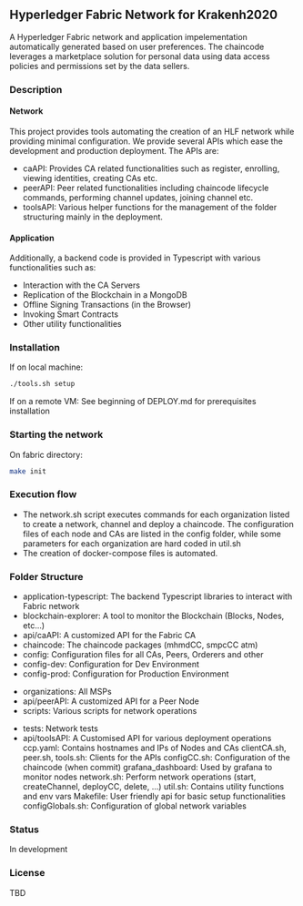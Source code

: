 ## Hyperledger Fabric Network for Krakenh2020

A Hyperledger Fabric network and application impelementation automatically generated based on user preferences. The chaincode leverages a marketplace solution for personal data using data access policies and permissions set by the data sellers.

### Description

#### Network
This project provides tools automating the creation of an HLF network while providing minimal configuration. We provide several APIs which ease the development and production deployment. The APIs are:
* caAPI: Provides CA related functionalities such as register, enrolling, viewing identities, creating CAs etc.
* peerAPI: Peer related functionalities including chaincode lifecycle commands, performing channel updates, joining channel etc.
* toolsAPI: Various helper functions for the management of the folder structuring mainly in the deployment.

#### Application
Additionally, a backend code is provided in Typescript with various functionalities such as: 
* Interaction with the CA Servers
* Replication of the Blockchain in a MongoDB
* Offline Signing Transactions (in the Browser)
* Invoking Smart Contracts
* Other utility functionalities


### Installation

If on local machine:
```bash
./tools.sh setup
```

If on a remote VM:
See beginning of DEPLOY.md for prerequisites installation

### Starting the network

On fabric directory:
```bash
make init
```

### Execution flow

* The network.sh script executes commands for each organization listed to create a network, channel and deploy a chaincode. The configuration files of each node and CAs are listed in the config folder, while some parameters for each organization are hard coded in util.sh
* The creation of docker-compose files is automated.

### Folder Structure

- application-typescript: The backend Typescript libraries to interact with Fabric network
- blockchain-explorer: A tool to monitor the Blockchain (Blocks, Nodes, etc...)
- api/caAPI: A customized API for the Fabric CA
- chaincode: The chaincode packages (mhmdCC, smpcCC atm)
- config: Configuration files for all CAs, Peers, Orderers and other
- config-dev: Configuration for Dev Environment
- config-prod: Configuration for Production Environment
<!-- - grpc-comms: Client to commnunicate with the Backend Application build with GRPC (focus is CRL updates) -->
- organizations: All MSPs
- api/peerAPI: A customized API for a Peer Node
- scripts: Various scripts for network operations
<!-- - smpc-application: Application used by SMPC Coordinator to invoke chaincode on Fabric network -->
- tests: Network tests
- api/toolsAPI: A Customised API for various deployment operations
ccp.yaml: Contains hostnames and IPs of Nodes and CAs
clientCA.sh, peer.sh, tools.sh: Clients for the APIs
configCC.sh: Configuration of the chaincode (when commit)
grafana_dashboard: Used by grafana to monitor nodes
network.sh: Perform network operations (start, createChannel, deployCC, delete, ...)
util.sh: Contains utility functions and env vars
Makefile: User friendly api for basic setup functionalities
configGlobals.sh: Configuration of global network variables 

### Status
In development

### License
TBD